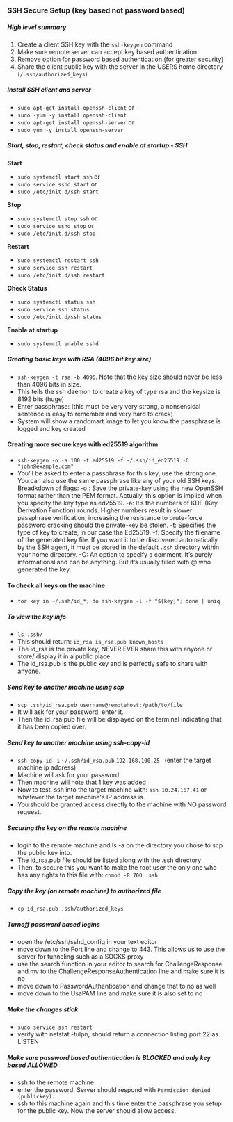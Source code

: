### SSH Secure Setup (key based not password based)

##### High level summary
1. Create a client SSH key with the `ssh-keygen` command
2. Make sure remote server can accept key based authentication
3. Remove option for password based authentication (for greater security)
4. Share the client public key with the server in the USERS home directory (`/.ssh/authorized_keys`)

##### Install SSH client and server
- `sudo apt-get install openssh-client` or 
- `sudo -yum -y install openssh-client`
- `sudo apt-get install openssh-server` or 
- `sudo yum -y install openssh-server `

##### Start, stop, restart, check status and enable at startup - SSH

**Start**
- `sudo systemctl start ssh` or
- `sudo service sshd start` or
- `sudo /etc/init.d/ssh start`

**Stop**
- `sudo systemctl stop ssh` or
- `sudo service sshd stop` or
- `sudo /etc/init.d/ssh stop`

**Restart**
- `sudo systemctl restart ssh`
- `sudo service ssh restart`
- `sudo /etc/init.d/ssh restart`

**Check Status**
- `sudo systemctl status ssh`
- `sudo service ssh status`
- `sudo /etc/init.d/ssh status`

**Enable at startup**
- `sudo systemctl enable sshd`


##### Creating basic keys with RSA (4096 bit key size)
- `ssh-keygen -t rsa -b 4096`. Note that the key size should never be less than 4096 bits in size.
- This tells the ssh daemon to create a key of type rsa and the keysize is 8192 bits (huge)
- Enter passphrase: (this must be very very strong, a nonsensical sentence is easy to remember and very hard to crack)
- System will show a randomart image to let you know the passphrase is logged and key created

#### Creating more secure keys with ed25519 algorithm
- `ssh-keygen -o -a 100 -t ed25519 -f ~/.ssh/id_ed25519 -C "john@example.com"`
- You’ll be asked to enter a passphrase for this key, use the strong one. You can also use the same passphrase like any of your old SSH keys. Breadkdown of flags:
-o : Save the private-key using the new OpenSSH format rather than the PEM format. Actually, this option is implied when you specify the key type as ed25519.
-a: It’s the numbers of KDF (Key Derivation Function) rounds. Higher numbers result in slower passphrase verification, increasing the resistance to brute-force password cracking should the private-key be stolen.
-t: Specifies the type of key to create, in our case the Ed25519.
-f: Specify the filename of the generated key file. If you want it to be discovered automatically by the SSH agent, it must be stored in the default `.ssh` directory within your home directory.
-C: An option to specify a comment. It’s purely informational and can be anything. But it’s usually filled with <login>@<hostname> who generated the key.


#### To check all keys on the machine
- `for key in ~/.ssh/id_*; do ssh-keygen -l -f "${key}"; done | uniq`

##### To view the key info
- `ls .ssh/`
- This should return: `id_rsa is_rsa.pub known_hosts`
- The id_rsa is the private key, NEVER EVER share this with anyone or store/ display it in a public place. 
- The id_rsa.pub is the public key and is perfectly safe to share with anyone.

##### Send key to another machine using scp
- `scp .ssh/id_rsa.pub username@remotehost:/path/to/file`
- It will ask for your password, enter it.
- Then the id_rsa.pub file will be displayed on the terminal indicating that it has been copied over.

##### Send key to another machine using ssh-copy-id
- `ssh-copy-id` `-i` `~/.ssh/id_rsa.pub` `192.168.100.25 ` (enter the target machine ip address)
- Machine will ask for your password
- Then machine will note that 1 key was added
- Now to test, ssh into the target machine with: `ssh 10.24.167.41` or whatever the target machine's IP address is.
- You should be granted access directly to the machine with NO password request.

##### Securing the key on the remote machine
- login to the remote machine and ls -a on the directory you chose to scp the public key into.
- The id_rsa.pub file should be listed along with the .ssh directory
- Then, to secure this you want to make the root user the only one who has any rights to this file with: `chmod -R 700 .ssh`

##### Copy the key (on remote machine) to authorized file
- `cp id_rsa.pub .ssh/authorized_keys`

##### Turnoff password based logins
- open the /etc/ssh/sshd_config in your text editor
- move down to the Port line and change to 443. This allows us to use the server for tunneling such as a SOCKS proxy
- use the search function in your editor to search for ChallengeResponse and mv to the ChallengeResponseAuthentication line and make sure it is no
- move down to PasswordAuthentication and change that to no as well
- move down to the UsaPAM line and make sure it is also set to no

##### Make the changes stick
- `sudo service ssh restart`
- verify with netstat -tulpn, should return a connection listing port 22 as LISTEN


##### Make sure password based authentication is BLOCKED and only key based ALLOWED
- ssh to the remote machine
- enter the password. Server should respond with `Permission denied (publickey).`
- ssh to this machine again and this time enter the passphrase you setup for the public key. Now the server should allow access.
